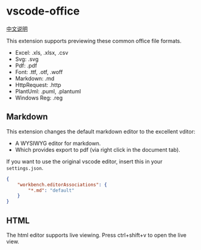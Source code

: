 # vscode-office

[中文说明](https://github.com/cweijan/vscode-office/blob/HEAD/README-CN.md)

This extension supports previewing these common office file formats.

- Excel: .xls, .xlsx, .csv
- Svg: .svg
- Pdf: .pdf
- Font: .ttf, .otf, .woff
- Markdown: .md
- HttpRequest: .http
- PlantUml: .puml, .plantuml
- Windows Reg: .reg

## Markdown

This extension changes the default markdown editor to the excellent vditor:

- A WYSIWYG editor for markdown.
- Which provides export to pdf (via right click in the document tab).

If you want to use the original vscode editor, insert this in your `settings.json`.

```json
{
    "workbench.editorAssociations": {
        "*.md": "default"
    }
}
```

## HTML

The html editor supports live viewing.   Press ctrl+shift+v to open the live view.
